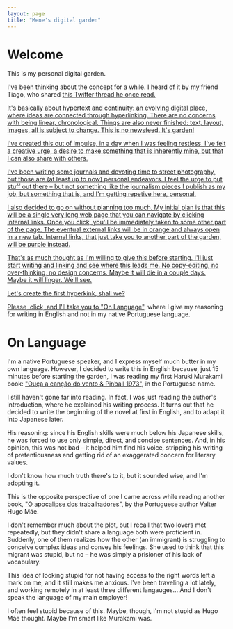 ```yaml
---
layout: page
title: "Mene's digital garden"
---
```


<!-- <style>
	.site-header {
	  border: 1px solid black;
	}

	a.external, a.internal {
	  padding: 4px;
	  padding-left: 6px;
	  padding-right: 6px;
	  border: 1px solid black; 
	  white-space: nowrap;
	}

	  a:hover {
	    opacity: .5;
	  }

	  a.external {
	    color: #ffA500;
	  }

	   a.internal {
	    color: #A020F0;
	  }

	h1 {
	  font-size: 36px;
	  text-transform: uppercase;
	}

	h1:before {
	  content: '';
	  width: 75px;
	  height: 3px;
	  background: #006699;
	  position: absolute;
	  left: 0px;
	  bottom: 0;
	  right:0;  
	  margin:0 auto;
	}
</style> -->

# Welcome

This is my personal digital garden.

I've been thinking about the concept for a while. I heard of it by my friend Tiago, who shared <a class="external" target="_blank" href="https://x.com/Mappletons/status/1250532315459194880">this Twitter thread he once read.

It's basically about hypertext and continuity: an evolving digital place, where ideas are connected through hyperlinking. There are no concerns with being linear, chronological. Things are also never finished: text, layout, images, all is subject to change. This is no newsfeed. It's garden!

I've created this out of impulse, in a day when I was feeling restless. I've felt a creative urge, a desire to make something that is inherently mine, but that I can also share with others.

I've been writing some journals and devoting time to street photography, but those are (at least up to now) personal endeavors. I feel the urge to put stuff out there – but not something like the journalism pieces I publish as my job, but something that is, and I'm getting repetive here, personal.

I also decided to go on without planning too much. My initial plan is that this will be a single very long web page that you can navigate by clicking internal links. Once you click, you'll be immediately taken to some other part of the page. The eventual external links will be in orange and always open in a new tab. Internal links, that just take you to another part of the garden, will be purple instead.

That's as much thought as I'm willing to give this before starting. I'll just start writing and linking and see where this leads me. No copy-editing, no over-thinking, no design concerns. Maybe it will die in a couple days. Maybe it will linger. We'll see. 

Let's create the first hyperkink, shall we?

Please, click, and I'll take you to <a class="internal" href="#on-language">"On Language"</a>, where I give my reasoning for writing in English and not in my native Portuguese language.

# On Language

I'm a native Portuguese speaker, and I express myself much butter in my own language. However, I decided to write this in English because, just 15 minutes before starting the garden, I was reading my first Haruki Murakami book: <a class="external" href="https://www.goodreads.com/book/show/32853170-ou-a-a-can-o-do-vento-pinball-1973?ref=nav_sb_ss_1_9" target="_blank">"Ouça a canção do vento & Pinball 1973"</a>, in the Portuguese name.

I still haven't gone far into reading. In fact, I was just reading the author's introduction, where he explained his writing process. It turns out that he decided to write the beginning of the novel at first in English, and to adapt it into Japanese later.

His reasoning: since his English skills were much below his Japanese skills, he was forced to use only simple, direct, and concise sentences. And, in his opinion, this was not bad – it helped him find his voice, stripping his writing of pretentiousness and getting rid of an exaggerated concern for literary values.

I don't know how much truth there's to it, but it sounded wise, and I'm adopting it.

This is the opposite perspective of one I came across while reading another book, <a href="https://www.goodreads.com/book/show/6425806-o-apocalipse-dos-trabalhadores" target="_blank" class="external">"O apocalipse dos trabalhadores"</a>, by the Portuguese author Valter Hugo Mãe. 

I don't remember much about the plot, but I recall that two lovers met repeatedly, but they didn't share a language both were proficient in. Suddenly, one of them realizes how the other (an immigrant) is struggling to conceive complex ideas and convey his feelings. She used to think that this migrant was stupid, but no – he was simply a prisioner of his lack of vocabulary.

This idea of looking stupid for not having access to the right words left a mark on me, and it still makes me anxious. I've been traveling a lot lately, and working remotely in at least three different langauges... And  I don't speak the language of my main employer! 

I often feel stupid because of this. Maybe, though, I'm not stupid as Hugo Mãe thought. Maybe I'm smart like Murakami was.
